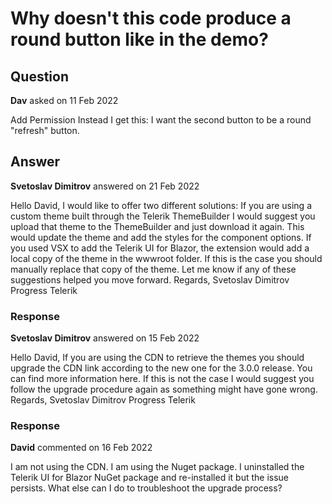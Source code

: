 # Why doesn't this code produce a round button like in the demo?

## Question

**Dav** asked on 11 Feb 2022

<GridToolBar>
<AuthorizeView Roles="DOMAIN\GROUP">
<Authorized>
<GridCommandButton Command="Add" Icon="add">Add Permission</GridCommandButton>
</Authorized>
</AuthorizeView>
<TelerikButton OnClick="@_reloadPermissions" Enabled="@_reloadEnabled" FillMode="@(ThemeConstants.Button.FillMode.Solid)" Rounded="@(ThemeConstants.Button.Rounded.Full)" Shape="@(ThemeConstants.Button.Shape.Square)" ThemeColor="@(ThemeConstants.Button.ThemeColor.Primary)" Size="Medium">
<TelerikIcon Icon="arrow-rotate-cw" />
</TelerikButton>
</GridToolBar> Instead I get this: I want the second button to be a round "refresh" button.

## Answer

**Svetoslav Dimitrov** answered on 21 Feb 2022

Hello David, I would like to offer two different solutions: If you are using a custom theme built through the Telerik ThemeBuilder I would suggest you upload that theme to the ThemeBuilder and just download it again. This would update the theme and add the styles for the component options. If you used VSX to add the Telerik UI for Blazor, the extension would add a local copy of the theme in the wwwroot folder. If this is the case you should manually replace that copy of the theme. Let me know if any of these suggestions helped you move forward. Regards, Svetoslav Dimitrov Progress Telerik

### Response

**Svetoslav Dimitrov** answered on 15 Feb 2022

Hello David, If you are using the CDN to retrieve the themes you should upgrade the CDN link according to the new one for the 3.0.0 release. You can find more information here. If this is not the case I would suggest you follow the upgrade procedure again as something might have gone wrong. Regards, Svetoslav Dimitrov Progress Telerik

### Response

**David** commented on 16 Feb 2022

I am not using the CDN. I am using the Nuget package. I uninstalled the Telerik UI for Blazor NuGet package and re-installed it but the issue persists. What else can I do to troubleshoot the upgrade process?
